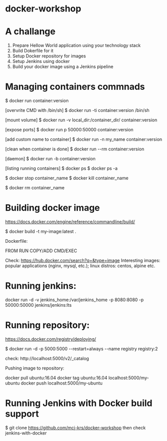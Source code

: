 # docker-workshop

A challange
================


1. Prepare Hellow World application using your technology stack
2. Build Dokerfile for it
3. Setup Docker repository for images
4. Setup Jenkins using docker
5. Build your docker image using a Jenkins pipeline


Managing containers commnads
===========================================

$ docker run container:version

[overvrite CMD with /bin/sh]
$ docker run -ti container:version /bin/sh


[mount volume]
$ docker run -v local_dir:/container_dir/ container:version 


[expose ports]
$ docker run p 50000:50000 container:version 


[add custom name to container]
$ docker run -n my_name container:version

[clean when container is done]
$ docker run --rm container:version


[daemon]
$ docker run -b container:version

[listing running containers]
$ docker ps
$ docker ps -a


$ docker stop container_name
$ docker kill container_name

$ docker rm container_name


Building docker image
===========================================

https://docs.docker.com/engine/reference/commandline/build/

$ docker build -t my-image:latest .

Dockerfile:

FROM
RUN
COPY/ADD
CMD/EXEC


Check: https://hub.docker.com/search?q=&type=image
Interesting images: popular applications (nginx, mysql, etc.); linux distros: centos, alpine etc.



Running jenkins:
===========================================
docker run -d -v jenkins_home:/var/jenkins_home -p 8080:8080 -p 50000:50000 jenkins/jenkins:lts

 

 Running repository:
===========================================

https://docs.docker.com/registry/deploying/

$ docker run -d -p 5000:5000 --restart=always --name registry registry:2

check: http://localhost:5000/v2/_catalog


Pushing image to repository:

docker pull ubuntu:16.04
docker tag ubuntu:16.04 localhost:5000/my-ubuntu
docker push localhost:5000/my-ubuntu


Running Jenkins with Docker build support
===========================================

$ git clone https://github.com/mcj-krs/docker-workshop
then check jenkins-with-docker

